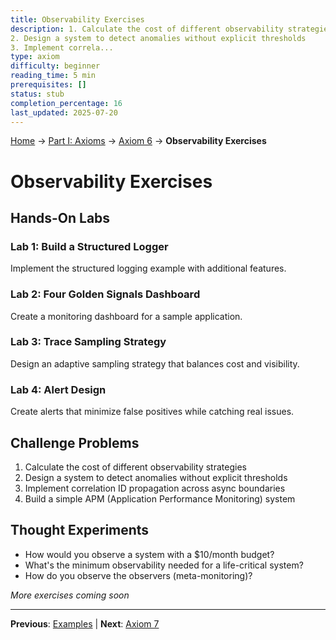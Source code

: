 ```yaml
---
title: Observability Exercises
description: 1. Calculate the cost of different observability strategies
2. Design a system to detect anomalies without explicit thresholds
3. Implement correla...
type: axiom
difficulty: beginner
reading_time: 5 min
prerequisites: []
status: stub
completion_percentage: 16
last_updated: 2025-07-20
---
```


<!-- Navigation -->
[Home](../../index.md) → [Part I: Axioms](../index.md) → [Axiom 6](/part1-axioms/axiom6-observability/) → **Observability Exercises**

# Observability Exercises

## Hands-On Labs

### Lab 1: Build a Structured Logger
Implement the structured logging example with additional features.

### Lab 2: Four Golden Signals Dashboard
Create a monitoring dashboard for a sample application.

### Lab 3: Trace Sampling Strategy
Design an adaptive sampling strategy that balances cost and visibility.

### Lab 4: Alert Design
Create alerts that minimize false positives while catching real issues.

## Challenge Problems

1. Calculate the cost of different observability strategies
2. Design a system to detect anomalies without explicit thresholds
3. Implement correlation ID propagation across async boundaries
4. Build a simple APM (Application Performance Monitoring) system

## Thought Experiments

- How would you observe a system with a $10/month budget?
- What's the minimum observability needed for a life-critical system?
- How do you observe the observers (meta-monitoring)?

*More exercises coming soon*

---

**Previous**: [Examples](examples.md) | **Next**: [Axiom 7](../axiom7-*)
